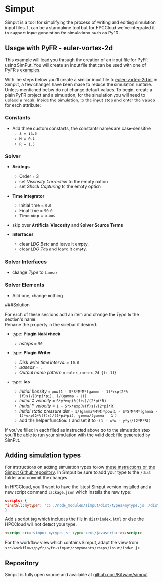 # Simput

Simput is a tool for simplifying the process of writing and editing simulation input files. It can be a standalone tool but for HPCCloud we've integrated it to support input generation for simulations such as PyFR.

## Usage with PyFR - euler-vortex-2d

This example will lead you through the creation of an input file for PyFR using SimPut. You will create an input file that can be used with one of PyFR's [examples](https://github.com/vincentlab/PyFR/blob/develop/examples/euler_vortex_2d/).

With the steps below you'll create a similar input file to [euler-vortex-2d.ini](https://github.com/vincentlab/PyFR/blob/develop/examples/euler_vortex_2d/euler_vortex_2d.ini) in Simput, a few changes have been made to reduce the simulation runtime. Unless mentioned below do not change default values. To begin, create a plain PyFR project and a simulation, for the simulation you will need to uplaod a mesh. Inside the simulation, to the input step and enter the values for each attribute:

### Constants
- Add three custom constants, the constants names are case-sensitive
    - `S = 13.5`
    - `M = 0.4`
    - `R = 1.5`

### Solver
- **Settings**
    - Order = 3
    - set _Viscosity Correction_ to the empty option
    - set _Shock Capturing_ to the empty option

- **Time Integrator**
    - Initial time = `0.0`
    - Final time = `50.0`
    - Time step = `0.005`

- skip over **Artificial Viscosity** and **Solver Source Terms**

- **Interfaces**
    - clear _LDG Beta_ and leave it empty.
    - clear _LDG Tau_ and leave it empty.

### Solver Interfaces

- change _Type_ to `Linear`

### Solver Elements

- Add one, change nothing

###Solution

For each of these sections add an item and change the _Type_ to the section's name.  
Rename the property in the sidebar if desired.

- type: **Plugin NaN check**
    - _nsteps_ = `50`

- type: **Plugin Writer**
    - _Disk write time interval_ = `10.0`
    - _Basedir_ = `.`
    - _Output name pattern_ = `euler_vortex_2d-{t:.1f}`

- type: **ics**
    - _Initial Density_ = `pow(1 - S*S*M*M*(gamma - 1)*exp(2*%(f)s)/(8*pi*pi), 1/(gamma - 1))`
    - _Initial X velocity_ = `S*y*exp(%(f)s)/(2*pi*R)`
    - _Initial Y velocity_ = `1 - S*x*exp(%(f)s)/(2*pi*R)`
    - _Initial static pressure dist_ =
      `1/(gamma*M*M)*pow(1 - S*S*M*M*(gamma - 1)*exp(2*%(f)s)/(8*pi*pi), gamma/(gamma - 1))`
    - add the helper function: `f` and set it to `((1 - x*x - y*y)/(2*R*R))`

If you've filled in each filed as instructed above go to the simulation step you'll be able to run your simulation with the valid deck file generated by SimPut.

## Adding simulation types

For instructions on adding simulation types follow [these instructions on the Simput Github repository](https://github.com/Kitware/simput#creating-a-new-simulation-type). In Simput be sure to add your type to the `/dist` folder and commit the changes.

In HPCCloud, you'll want to have the latest Simput version installed and a new script command `package.json` which installs the new type:

```json
scripts: {
"install:mytype": "cp ./node_modules/simput/dist/types/mytype.js ./dist/simput-mytype.js",
}
```

Add a script tag which includes the file in `dist/index.html` or else the HPCCloud will not detect your type.

```html
<script src="simput-mytype.js" type="text/javascript"></script>
```

For the workflow view which contains Simput, adapt the view from `src/workflows/pyfr/pyfr-simput/components/steps/Input/index.js`.

## Repository

Simput is fully open source and available at [github.com/Kitware/simput](https://github.com/Kitware/simput).
